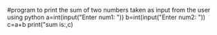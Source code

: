 #program to print the sum of two numbers taken as input from the user using python
a=int(input("Enter num1: "))
b=int(input("Enter num2: "))
c=a+b
print("sum is:,c)
